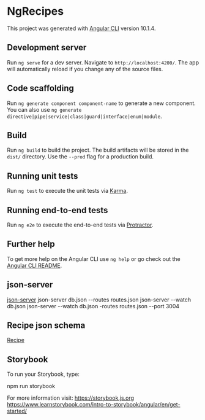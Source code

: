 # NgRecipes

This project was generated with [Angular CLI](https://github.com/angular/angular-cli) version 10.1.4.

## Development server

Run `ng serve` for a dev server. Navigate to `http://localhost:4200/`. The app will automatically reload if you change any of the source files.

## Code scaffolding

Run `ng generate component component-name` to generate a new component. You can also use `ng generate directive|pipe|service|class|guard|interface|enum|module`.

## Build

Run `ng build` to build the project. The build artifacts will be stored in the `dist/` directory. Use the `--prod` flag for a production build.

## Running unit tests

Run `ng test` to execute the unit tests via [Karma](https://karma-runner.github.io).

## Running end-to-end tests

Run `ng e2e` to execute the end-to-end tests via [Protractor](http://www.protractortest.org/).

## Further help

To get more help on the Angular CLI use `ng help` or go check out the [Angular CLI README](https://github.com/angular/angular-cli/blob/master/README.md).

## json-server

[json-server](https://www.npmjs.com/package/json-server)
json-server db.json --routes routes.json
json-server --watch db.json
json-server --watch db.json -routes routes.json --port 3004


## Recipe json schema

[Recipe](https://schema.org/Recipe)

## Storybook

To run your Storybook, type:

npm run storybook

For more information visit: https://storybook.js.org
https://www.learnstorybook.com/intro-to-storybook/angular/en/get-started/
